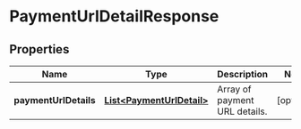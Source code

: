 
# PaymentUrlDetailResponse

## Properties
Name | Type | Description | Notes
------------ | ------------- | ------------- | -------------
**paymentUrlDetails** | [**List&lt;PaymentUrlDetail&gt;**](PaymentUrlDetail.md) | Array of payment URL details. |  [optional]




